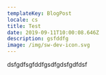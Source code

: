 ```yaml
---
templateKey: BlogPost
locale: cs
title: Test
date: 2019-09-11T10:00:08.646Z
description: gsfddfg
image: /img/sw-dev-icon.svg
---
```

dsfgdfsgfddfgsdfgdsfgdfdsf
